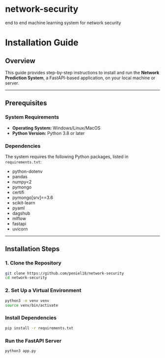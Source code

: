 # network-security
end to end machine learning system for network security

# Installation Guide

## Overview
This guide provides step-by-step instructions to install and run the **Network Prediction System**, a FastAPI-based application, on your local machine or server.

---

## Prerequisites

### System Requirements
- **Operating System:** Windows/Linux/MacOS
- **Python Version:** Python 3.8 or later

### Dependencies
The system requires the following Python packages, listed in `requirements.txt`:
- python-dotenv  
- pandas  
- numpy<2  
- pymongo  
- certifi  
- pymongo[srv]==3.6  
- scikit-learn  
- pyaml  
- dagshub  
- mlflow  
- fastapi  
- uvicorn  

---

## Installation Steps

### 1. Clone the Repository
```bash
git clone https://github.com/peniel18/network-security
cd network-security
```

### 2. Set Up a Virtual Environment


```bash
python3 -m venv venv
source venv/bin/activate
```

### Install Dependencies

```bash
pip install -r requirements.txt
```

### Run the FastAPI Server

```bash
python3 app.py
```
